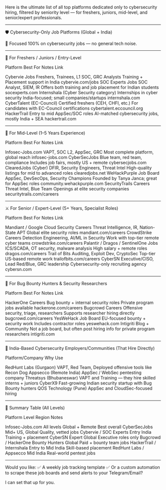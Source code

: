Here is the ultimate list of all top platforms dedicated only to cybersecurity hiring, filtered by seniority level — for freshers, juniors, mid-level, and senior/expert professionals.


---

🛡️ Cybersecurity-Only Job Platforms (Global + India)

🎯 Focused 100% on cybersecurity jobs — no general tech noise.


---

🔰 For Freshers / Juniors / Entry-Level

Platform	Best For	Notes	Link

Cybervie Jobs	Freshers, Trainees, L1 SOC, GRC Analysts	Training + Placement support in India	cybervie.com/jobs
SOC Experts Jobs	SOC Analyst, SIEM, IR	Offers both training and job placement for Indian students	socexperts.com
Internshala (Cyber Security category)	Internships in cyber security	India-focused; small companies/startups	internshala.com
CyberTalent (EC-Council)	Certified freshers (CEH, CHFI, etc.)	For candidates with EC-Council certifications	cybertalent.eccouncil.org
HackerTrail	Entry to mid AppSec/SOC roles	AI-matched cybersecurity jobs, mostly India + SEA	hackertrail.com



---

🧩 For Mid-Level (1–5 Years Experience)

Platform	Best For	Notes	Link

Infosec-Jobs.com	VAPT, SOC L2, AppSec, GRC	Most complete platform, global reach	infosec-jobs.com
CyberSecJobs	Blue team, red team, compliance	Includes job fairs, mostly US + remote	cybersecjobs.com
ClearedJobs (Cyber)	DFIR, Security Engineers, Threat Intel	High-quality listings for mid to advanced roles	clearedjobs.net
WeHackPurple Job Board	AppSec, DevSecOps, Security Champions	Founded by Tanya Janca; great for AppSec roles	community.wehackpurple.com
SecurityTrails Careers	Threat Intel, Blue Team	Openings at elite security companies	securitytrails.com/careers



---

⚔️ For Senior / Expert-Level (5+ Years, Specialist Roles)

Platform	Best For	Notes	Link

Mandiant / Google Cloud Security Careers	Threat Intelligence, IR, Nation-State APT	Global elite security roles	mandiant.com/careers
CrowdStrike Careers	Detection Engineering, AI/ML in Security	Work with top-tier remote cyber teams	crowdstrike.com/careers
Palantir / Dragos / SentinelOne Jobs	ICS/SCADA, OT security, malware analysis	High salary + remote roles	dragos.com/careers
Trail of Bits	Auditing, Exploit Dev, CryptoSec	Top-tier US-based remote work	trailofbits.com/careers
CyberSN	Executive/CISO, Lead Red/Blue, GRC leadership	Cybersecurity-only recruiting agency	cybersn.com



---

🐞 For Bug Bounty Hunters & Security Researchers

Platform	Best For	Notes	Link

HackerOne Careers	Bug bounty + internal security roles	Private program jobs available	hackerone.com/careers
Bugcrowd Careers	Offensive security, triage, researchers	Supports researcher hiring directly	bugcrowd.com/careers
YesWeHack Job Board	EU-focused bounty + security work	Includes contractor roles	yeswehack.com
Intigriti Blog + Community	Not a job board, but often post hiring info for private program researchers	intigriti.com	



---

🧠 India-Based Cybersecurity Employers/Communities (That Hire Directly)

Platform/Company	Why Use

RedHunt Labs (Gurgaon)	VAPT, Red Team, Deployed offensive tools like Recon Dog
Appsecco (Remote India)	AppSec / WebSec pentesting company
Threatsys (Bhubaneswar)	VAPT and Training — they hire skilled interns + juniors
CyberX9	Fast-growing Indian security startup with Bug Bounty hunters
QOS Technology (Pune)	AppSec and CloudSec-focused hiring



---

🧾 Summary Table (All Levels)

Platform	Level	Region	Notes

Infosec-Jobs.com	All levels	Global + Remote	Best overall
CyberSecJobs	Mid+	US, Global	Quality, vetted jobs
Cybervie / SOC Experts	Entry	India	Training + placement
CyberSN	Expert	Global	Executive roles only
Bugcrowd / HackerOne	Bounty Hunters	Global	Paid + bounty team jobs
HackerTrail / Internshala	Entry to Mid	India	Skill-based placement
RedHunt Labs / Appsecco	Mid	India	Real-world pentest jobs



---

Would you like: ✅ A weekly job tracking template
✅ Or a custom automation to scrape these job boards and send alerts to your Telegram/Email?

I can set that up for you.

